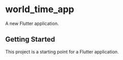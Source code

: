 # world_time_app

A new Flutter application.

## Getting Started

This project is a starting point for a Flutter application.


